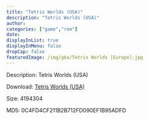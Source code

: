 ```yaml
---
title: "Tetris Worlds (USA)"
description: "Tetris Worlds (USA)"
author: 
categories: ["game","rom"]
date: 
displayInList: true
displayInMenu: false
dropCap: false
featuredImage: /img/gba/Tetris Worlds [Europe].jpg
---
```


Description: Tetris Worlds (USA)

Download: <a style="text-decoration:underline;" href="https://mega.nz/#!ze5gEIzT!5v2FYIs6OG9PkJWeXNXyeTTIiFnzrwXsmSgOp2UN0Ko" target = "_blank" rel = "nofollow" > Tetris Worlds (USA)</a>

Size: 4194304

MD5: 0C4FD4CF211B2B712FD090EF1B95ADFD

